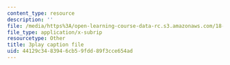 ```yaml
---
content_type: resource
description: ''
file: /media/https%3A/open-learning-course-data-rc.s3.amazonaws.com/18-085-computational-science-and-engineering-i-fall-2008/44129c3483946cb59fdd89f3cce654ad_XUB7FcjaLRI.srt
file_type: application/x-subrip
resourcetype: Other
title: 3play caption file
uid: 44129c34-8394-6cb5-9fdd-89f3cce654ad
---
```

